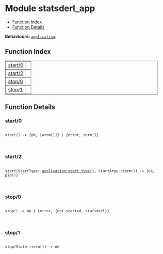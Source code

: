

# Module statsderl_app #
* [Function Index](#index)
* [Function Details](#functions)

__Behaviours:__ [`application`](application.md).

<a name="index"></a>

## Function Index ##


<table width="100%" border="1" cellspacing="0" cellpadding="2" summary="function index"><tr><td valign="top"><a href="#start-0">start/0</a></td><td></td></tr><tr><td valign="top"><a href="#start-2">start/2</a></td><td></td></tr><tr><td valign="top"><a href="#stop-0">stop/0</a></td><td></td></tr><tr><td valign="top"><a href="#stop-1">stop/1</a></td><td></td></tr></table>


<a name="functions"></a>

## Function Details ##

<a name="start-0"></a>

### start/0 ###

<pre><code>
start() -&gt; {ok, [atom()]} | {error, term()}
</code></pre>
<br />

<a name="start-2"></a>

### start/2 ###

<pre><code>
start(StartType::<a href="application.md#type-start_type">application:start_type()</a>, StartArgs::term()) -&gt; {ok, pid()}
</code></pre>
<br />

<a name="stop-0"></a>

### stop/0 ###

<pre><code>
stop() -&gt; ok | {error, {not_started, statsderl}}
</code></pre>
<br />

<a name="stop-1"></a>

### stop/1 ###

<pre><code>
stop(State::term()) -&gt; ok
</code></pre>
<br />

